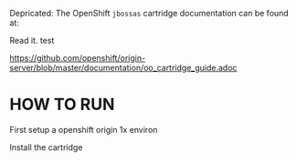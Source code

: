 Depricated:
The OpenShift `jbossas` cartridge documentation can be found at:

Read it.
test


https://github.com/openshift/origin-server/blob/master/documentation/oo_cartridge_guide.adoc

# HOW TO RUN

First setup a openshift origin 1x environ

Install the cartridge
